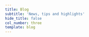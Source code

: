 ```yaml
---
title: Blog
subtitle: 'News, tips and highlights'
hide_title: false
col_number: three
template: blog
---
```

